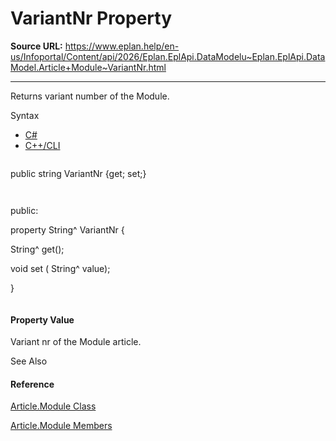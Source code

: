 # VariantNr Property

**Source URL:** https://www.eplan.help/en-us/Infoportal/Content/api/2026/Eplan.EplApi.DataModelu~Eplan.EplApi.DataModel.Article+Module~VariantNr.html

---

Returns variant number of the Module.

Syntax

- [C#](#i-syntax-CS)
- [C++/CLI](#i-syntax-CPP2005)

```
```
public string VariantNr {get; set;}
```
```

```
```
public:
property String^ VariantNr {
   String^ get();
   void set (    String^ value);
}
```
```

#### Property Value

Variant nr of the Module article.



See Also

#### Reference

[Article.Module Class](Eplan.EplApi.DataModelu~Eplan.EplApi.DataModel.Article+Module.html)
  
[Article.Module Members](Eplan.EplApi.DataModelu~Eplan.EplApi.DataModel.Article+Module_members.html)